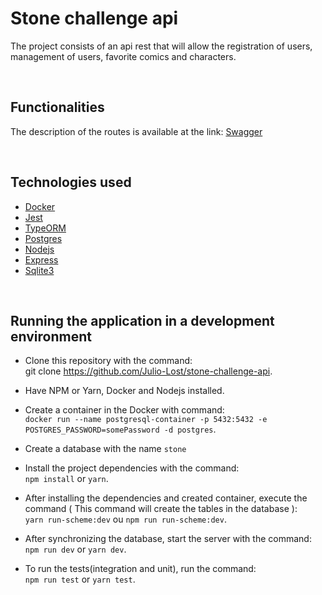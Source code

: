 # Stone challenge api

The project consists of an api rest that will allow the registration of users, management of users, favorite comics and characters.

<br>

## Functionalities

The description of the routes is available at the link: [Swagger](https://stone-challenge-marvel-api.herokuapp.com/api-docs/)

<br>

## Technologies used

- [Docker](https://www.docker.com/)
- [Jest](https://github.com/facebook/jest)
- [TypeORM](https://github.com/typeorm/typeorm#readme)
- [Postgres](https://github.com/postgres/postgres)
- [Nodejs](https://nodejs.org/en/)
- [Express](https://github.com/expressjs/express)
- [Sqlite3](https://github.com/mapbox/node-sqlite3)

<br>

## Running the application in a development environment

- Clone this repository with the command: <br>git clone https://github.com/Julio-Lost/stone-challenge-api.

- Have NPM or Yarn, Docker and Nodejs installed.

- Create a container in the Docker with command: <br> `docker run --name postgresql-container -p 5432:5432 -e POSTGRES_PASSWORD=somePassword -d postgres`.

- Create a database with the name `stone`

- Install the project dependencies with the command: <br> `npm install` or `yarn`.

- After installing the dependencies and created container, execute the command ( This command will create the tables in the database ): <br> `yarn run-scheme:dev` ou `npm run run-scheme:dev`.

- After synchronizing the database, start the server with the command: <br> `npm run dev` or `yarn dev`.

- To run the tests(integration and unit), run the command: <br> `npm run test` or `yarn test`.
